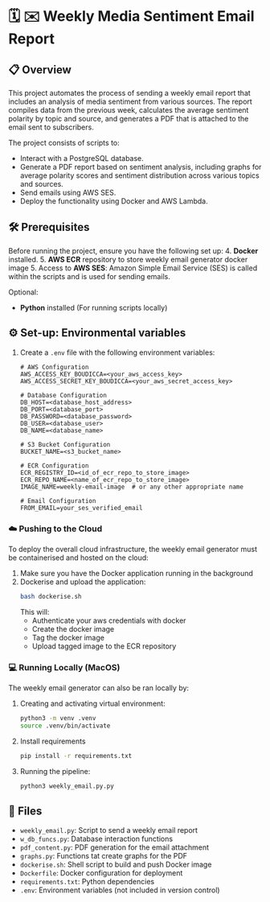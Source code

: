 
# 🗓️ ✉️ Weekly Media Sentiment Email Report

## 📋 Overview
This project automates the process of sending a weekly email report that includes an analysis of media sentiment from various sources. The report compiles data from the previous week, calculates the average sentiment polarity by topic and source, and generates a PDF that is attached to the email sent to subscribers.

The project consists of scripts to:
- Interact with a PostgreSQL database.
- Generate a PDF report based on sentiment analysis, including graphs for average polarity scores and sentiment distribution across various topics and sources.
- Send emails using AWS SES.
- Deploy the functionality using Docker and AWS Lambda.


## 🛠️ Prerequisites
Before running the project, ensure you have the following set up:
4. **Docker** installed.
5. **AWS ECR** repository to store weekly email generator docker image
5. Access to **AWS SES**: Amazon Simple Email Service (SES) is called within the scripts and is used for sending emails.

Optional:
- **Python** installed (For running scripts locally)

## ⚙️ Set-up: Environmental variables

1. Create a `.env` file with the following environment variables:
    ```
    # AWS Configuration
    AWS_ACCESS_KEY_BOUDICCA=<your_aws_access_key>
    AWS_ACCESS_SECRET_KEY_BOUDICCA=<your_aws_secret_access_key>

    # Database Configuration
    DB_HOST=<database_host_address>
    DB_PORT=<database_port>
    DB_PASSWORD=<database_password>
    DB_USER=<database_user>
    DB_NAME=<database_name>

    # S3 Bucket Configuration
    BUCKET_NAME=<s3_bucket_name>

    # ECR Configuration
    ECR_REGISTRY_ID=<id_of_ecr_repo_to_store_image>
    ECR_REPO_NAME=<name_of_ecr_repo_to_store_image>
    IMAGE_NAME=weekly-email-image  # or any other appropriate name

    # Email Configuration
    FROM_EMAIL=your_ses_verified_email
    ```

### ☁️ Pushing to the Cloud
To deploy the overall cloud infrastructure, the weekly email generator must be containerised and hosted on the cloud:

1. Make sure you have the Docker application running in the background
2. Dockerise and upload the application:
    ```bash
    bash dockerise.sh
    ```
    This will:
    - Authenticate your aws credentials with docker
    - Create the docker image
    - Tag the docker image
    - Upload tagged image to the ECR repository

### 💻 Running Locally (MacOS)
The weekly email generator can also be ran locally by:

1. Creating and activating virtual environment:
    ```bash
    python3 -m venv .venv
    source .venv/bin/activate
    ```
2. Install requirements
    ```bash
    pip install -r requirements.txt
    ```
3. Running the pipeline:
    ```bash
    python3 weekly_email.py.py
    ```

## 📁 Files

- `weekly_email.py`: Script to send a weekly email report
- `w_db_funcs.py`: Database interaction functions
- `pdf_content.py`: PDF generation for the email attachment
- `graphs.py`: Functions tat create graphs for the PDF
- `dockerise.sh`: Shell script to build and push Docker image
- `Dockerfile`: Docker configuration for deployment
- `requirements.txt`: Python dependencies
- `.env`: Environment variables (not included in version control)